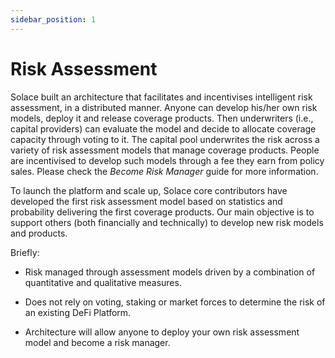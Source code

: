 ```yaml
---
sidebar_position: 1
---
```


# Risk Assessment

Solace built an architecture that facilitates and incentivises intelligent risk assessment, in a distributed manner. Anyone can develop his/her own risk models, deploy it and release coverage products. Then underwriters (i.e., capital providers) can evaluate the model and decide to allocate coverage capacity through voting to it. The capital pool underwrites the risk across a variety of risk assessment models that manage coverage products. People are incentivised to develop such models through a fee they earn from policy sales. Please check the *Become Risk Manager* guide for more information.

To launch the platform and scale up, Solace core contributors have developed the first risk assessment model based on statistics and probability delivering the first coverage products. Our main objective is to support others (both financially and technically) to develop new risk models and products.

Briefly:

- Risk managed through assessment models driven by a combination of quantitative and qualitative measures.

- Does not rely on voting, staking or market forces to determine the risk of an existing DeFi Platform.

- Architecture will allow anyone to deploy your own risk assessment model and become a risk manager.
